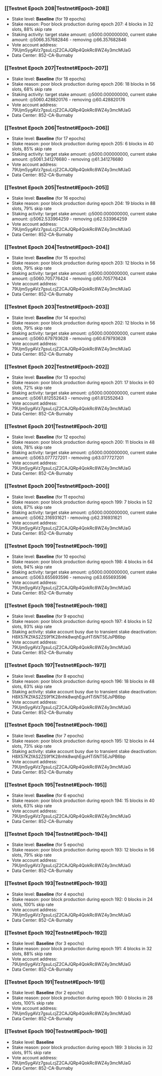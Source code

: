 ### [[Testnet Epoch 208|Testnet#Epoch-208]]
* Stake level: **Baseline** (for 19 epochs)
* Stake reason: Poor block production during epoch 207: 4 blocks in 32 slots, 88% skip rate
* Staking activity: target stake amount: ◎5000.000000000, current stake amount: ◎5066.357682846 - removing ◎66.357682846
* Vote account address: 79UjmSygAVz7gsuLcjZ2CAJQRp4QokRc8WZ4y3mcMUaG
* Data Center: 852-CA-Burnaby
### [[Testnet Epoch 207|Testnet#Epoch-207]]
* Stake level: **Baseline** (for 18 epochs)
* Stake reason: poor block production during epoch 206: 18 blocks in 56 slots, 68% skip rate
* Staking activity: target stake amount: ◎5000.000000000, current stake amount: ◎5060.428820176 - removing ◎60.428820176
* Vote account address: 79UjmSygAVz7gsuLcjZ2CAJQRp4QokRc8WZ4y3mcMUaG
* Data Center: 852-CA-Burnaby
### [[Testnet Epoch 206|Testnet#Epoch-206]]
* Stake level: **Baseline** (for 17 epochs)
* Stake reason: poor block production during epoch 205: 6 blocks in 40 slots, 85% skip rate
* Staking activity: target stake amount: ◎5000.000000000, current stake amount: ◎5061.341276680 - removing ◎61.341276680
* Vote account address: 79UjmSygAVz7gsuLcjZ2CAJQRp4QokRc8WZ4y3mcMUaG
* Data Center: 852-CA-Burnaby
### [[Testnet Epoch 205|Testnet#Epoch-205]]
* Stake level: **Baseline** (for 16 epochs)
* Stake reason: poor block production during epoch 204: 19 blocks in 88 slots, 79% skip rate
* Staking activity: target stake amount: ◎5000.000000000, current stake amount: ◎5062.533964259 - removing ◎62.533964259
* Vote account address: 79UjmSygAVz7gsuLcjZ2CAJQRp4QokRc8WZ4y3mcMUaG
* Data Center: 852-CA-Burnaby
### [[Testnet Epoch 204|Testnet#Epoch-204]]
* Stake level: **Baseline** (for 15 epochs)
* Stake reason: poor block production during epoch 203: 12 blocks in 56 slots, 79% skip rate
* Staking activity: target stake amount: ◎5000.000000000, current stake amount: ◎5060.705776424 - removing ◎60.705776424
* Vote account address: 79UjmSygAVz7gsuLcjZ2CAJQRp4QokRc8WZ4y3mcMUaG
* Data Center: 852-CA-Burnaby
### [[Testnet Epoch 203|Testnet#Epoch-203]]
* Stake level: **Baseline** (for 14 epochs)
* Stake reason: poor block production during epoch 202: 12 blocks in 56 slots, 79% skip rate
* Staking activity: target stake amount: ◎5000.000000000, current stake amount: ◎5060.679793628 - removing ◎60.679793628
* Vote account address: 79UjmSygAVz7gsuLcjZ2CAJQRp4QokRc8WZ4y3mcMUaG
* Data Center: 852-CA-Burnaby
### [[Testnet Epoch 202|Testnet#Epoch-202]]
* Stake level: **Baseline** (for 13 epochs)
* Stake reason: poor block production during epoch 201: 17 blocks in 60 slots, 72% skip rate
* Staking activity: target stake amount: ◎5000.000000000, current stake amount: ◎5061.812552643 - removing ◎61.812552643
* Vote account address: 79UjmSygAVz7gsuLcjZ2CAJQRp4QokRc8WZ4y3mcMUaG
* Data Center: 852-CA-Burnaby
### [[Testnet Epoch 201|Testnet#Epoch-201]]
* Stake level: **Baseline** (for 12 epochs)
* Stake reason: poor block production during epoch 200: 11 blocks in 48 slots, 78% skip rate
* Staking activity: target stake amount: ◎5000.000000000, current stake amount: ◎5063.077727201 - removing ◎63.077727201
* Vote account address: 79UjmSygAVz7gsuLcjZ2CAJQRp4QokRc8WZ4y3mcMUaG
* Data Center: 852-CA-Burnaby
### [[Testnet Epoch 200|Testnet#Epoch-200]]
* Stake level: **Baseline** (for 11 epochs)
* Stake reason: poor block production during epoch 199: 7 blocks in 52 slots, 87% skip rate
* Staking activity: target stake amount: ◎5000.000000000, current stake amount: ◎5062.316931621 - removing ◎62.316931621
* Vote account address: 79UjmSygAVz7gsuLcjZ2CAJQRp4QokRc8WZ4y3mcMUaG
* Data Center: 852-CA-Burnaby
### [[Testnet Epoch 199|Testnet#Epoch-199]]
* Stake level: **Baseline** (for 10 epochs)
* Stake reason: poor block production during epoch 198: 4 blocks in 64 slots, 94% skip rate
* Staking activity: target stake amount: ◎5000.000000000, current stake amount: ◎5063.655693596 - removing ◎63.655693596
* Vote account address: 79UjmSygAVz7gsuLcjZ2CAJQRp4QokRc8WZ4y3mcMUaG
* Data Center: 852-CA-Burnaby
### [[Testnet Epoch 198|Testnet#Epoch-198]]
* Stake level: **Baseline** (for 9 epochs)
* Stake reason: poor block production during epoch 197: 4 blocks in 52 slots, 93% skip rate
* Staking activity: stake account busy due to transient stake deactivation: H8X57KZfAS2ZS9f1K28nhk8wqhEguHTi5NT5EJsPB6bp
* Vote account address: 79UjmSygAVz7gsuLcjZ2CAJQRp4QokRc8WZ4y3mcMUaG
* Data Center: 852-CA-Burnaby
### [[Testnet Epoch 197|Testnet#Epoch-197]]
* Stake level: **Baseline** (for 8 epochs)
* Stake reason: poor block production during epoch 196: 18 blocks in 48 slots, 63% skip rate
* Staking activity: stake account busy due to transient stake deactivation: H8X57KZfAS2ZS9f1K28nhk8wqhEguHTi5NT5EJsPB6bp
* Vote account address: 79UjmSygAVz7gsuLcjZ2CAJQRp4QokRc8WZ4y3mcMUaG
* Data Center: 852-CA-Burnaby
### [[Testnet Epoch 196|Testnet#Epoch-196]]
* Stake level: **Baseline** (for 7 epochs)
* Stake reason: poor block production during epoch 195: 12 blocks in 44 slots, 73% skip rate
* Staking activity: stake account busy due to transient stake deactivation: H8X57KZfAS2ZS9f1K28nhk8wqhEguHTi5NT5EJsPB6bp
* Vote account address: 79UjmSygAVz7gsuLcjZ2CAJQRp4QokRc8WZ4y3mcMUaG
* Data Center: 852-CA-Burnaby
### [[Testnet Epoch 195|Testnet#Epoch-195]]
* Stake level: **Baseline** (for 6 epochs)
* Stake reason: poor block production during epoch 194: 15 blocks in 40 slots, 63% skip rate 
* Vote account address: 79UjmSygAVz7gsuLcjZ2CAJQRp4QokRc8WZ4y3mcMUaG
* Data Center: 852-CA-Burnaby
### [[Testnet Epoch 194|Testnet#Epoch-194]]
* Stake level: **Baseline** (for 5 epochs)
* Stake reason: poor block production during epoch 193: 12 blocks in 56 slots, 79% skip rate 
* Vote account address: 79UjmSygAVz7gsuLcjZ2CAJQRp4QokRc8WZ4y3mcMUaG
* Data Center: 852-CA-Burnaby
### [[Testnet Epoch 193|Testnet#Epoch-193]]
* Stake level: **Baseline** (for 4 epochs)
* Stake reason: poor block production during epoch 192: 0 blocks in 24 slots, 100% skip rate 
* Vote account address: 79UjmSygAVz7gsuLcjZ2CAJQRp4QokRc8WZ4y3mcMUaG
* Data Center: 852-CA-Burnaby
### [[Testnet Epoch 192|Testnet#Epoch-192]]
* Stake level: **Baseline** (for 3 epochs)
* Stake reason: poor block production during epoch 191: 4 blocks in 32 slots, 88% skip rate 
* Vote account address: 79UjmSygAVz7gsuLcjZ2CAJQRp4QokRc8WZ4y3mcMUaG
* Data Center: 852-CA-Burnaby
### [[Testnet Epoch 191|Testnet#Epoch-191]]
* Stake level: **Baseline** (for 2 epochs)
* Stake reason: poor block production during epoch 190: 0 blocks in 28 slots, 100% skip rate 
* Vote account address: 79UjmSygAVz7gsuLcjZ2CAJQRp4QokRc8WZ4y3mcMUaG
* Data Center: 852-CA-Burnaby
### [[Testnet Epoch 190|Testnet#Epoch-190]]
* Stake level: **Baseline**
* Stake reason: poor block production during epoch 189: 3 blocks in 32 slots, 91% skip rate 
* Vote account address: 79UjmSygAVz7gsuLcjZ2CAJQRp4QokRc8WZ4y3mcMUaG
* Data Center: 852-CA-Burnaby